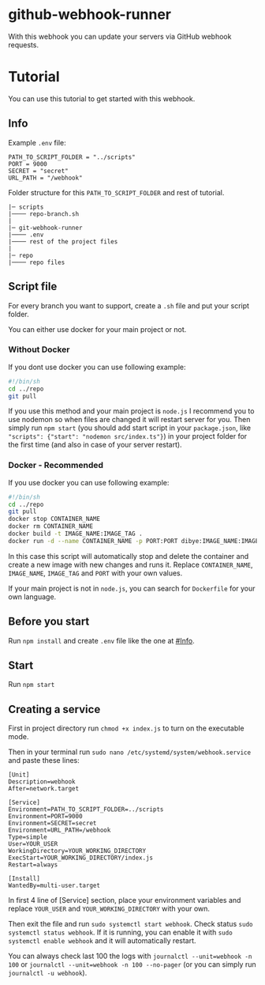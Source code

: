 # github-webhook-runner
With this webhook you can update your servers via GitHub webhook requests.



# Tutorial
You can use this tutorial to get started with this webhook.

## Info
Example `.env` file:
```dotenv
PATH_TO_SCRIPT_FOLDER = "../scripts"
PORT = 9000
SECRET = "secret"
URL_PATH = "/webhook"
```


Folder structure for this `PATH_TO_SCRIPT_FOLDER` and rest of tutorial.
```
|─ scripts
|──── repo-branch.sh
|
|─ git-webhook-runner
|──── .env
|──── rest of the project files
|
|─ repo
|──── repo files
```

## Script file
For every branch you want to support, create a `.sh` file and put your script folder.

You can either use docker for your main project or not.

### Without Docker
If you dont use docker you can use following example:
```bash
#!/bin/sh
cd ../repo
git pull
```
If you use this method and your main project is `node.js` I recommend you to use nodemon so when files are changed it will restart server for you. Then simply run `npm start` (you should add start script in your `package.json`, 
like `"scripts": {"start": "nodemon src/index.ts"}`) in your project folder for the first time (and also in case of your server restart).

### Docker - Recommended
If you use docker you can use following example:
```bash                                                                                     
#!/bin/sh
cd ../repo
git pull
docker stop CONTAINER_NAME
docker rm CONTAINER_NAME
docker build -t IMAGE_NAME:IMAGE_TAG .
docker run -d --name CONTAINER_NAME -p PORT:PORT dibye:IMAGE_NAME:IMAGE_TAG
```
In this case this script will automatically stop and delete the container and create a new image with new changes and runs it. Replace `CONTAINER_NAME`, `IMAGE_NAME`, `IMAGE_TAG` and `PORT` with your own values.

If your main project is not in `node.js`, you can search for `Dockerfile` for your own language.


## Before you start
Run `npm install` and create `.env` file like the one at [#Info](../../../github-webhook-runner#Info).

## Start
Run `npm start`

## Creating a service
First in project directory run `chmod +x index.js` to turn on  the executable mode.

Then in your terminal run `sudo nano /etc/systemd/system/webhook.service` and paste these lines:
```
[Unit]
Description=webhook
After=network.target

[Service]
Environment=PATH_TO_SCRIPT_FOLDER=../scripts
Environment=PORT=9000
Environment=SECRET=secret
Environment=URL_PATH=/webhook
Type=simple
User=YOUR_USER
WorkingDirectory=YOUR_WORKING_DIRECTORY
ExecStart=YOUR_WORKING_DIRECTORY/index.js
Restart=always

[Install]
WantedBy=multi-user.target
```
In first 4 line of [Service] section, place your environment variables and replace `YOUR_USER` and `YOUR_WORKING_DIRECTORY` with your own.

Then exit the file and run `sudo systemctl start webhook`. Check status `sudo systemctl status webhook`. If it is running, you can enable it with `sudo systemctl enable webhook`  and it will automatically restart.

You can always check last 100 the logs with `journalctl --unit=webhook -n 100`  or `journalctl --unit=webhook -n 100 --no-pager` (or you can simply run `journalctl -u webhook`).
